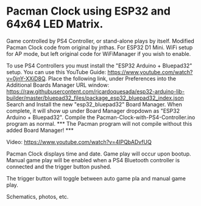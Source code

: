 # Pacman Clock using ESP32 and 64x64 LED Matrix. 
Game controlled by PS4 Controller, or stand-alone plays by itself.
Modified Pacman Clock code from original by jnthas. For ESP32 D1 Mini.
WiFi setup for AP mode, but left original code for WiFiManager if you wish to enable.

To use PS4 Controllers you must install the "ESP32 Arduino + Bluepad32" setup.
You can use this YouTube Guide: https://www.youtube.com/watch?v=0jnY-XXiD8Q.
Place the following link, under Preferences into the Additional Boards Manager URL window:
https://raw.githubusercontent.com/ricardoquesada/esp32-arduino-lib-builder/master/bluepad32_files/package_esp32_bluepad32_index.json 
Search and Install the new "esp32_bluepad32" Board Manager.
When complete, it will show up under Board Manager dropdown as "ESP32 Arduino + Bluepad32".
Compile the Pacman-Clock-with-PS4-Controller.ino program as normal.
*** The Pacman program will not compile without this added Board Manager! ***

Video: https://www.youtube.com/watch?v=4IPQbADvfUQ

Pacman Clock displays time and date.
Game play will occur upon bootup. Manual game play will be enabled when a 
PS4 Bluetooth controller is connected and the trigger button pushed.

The trigger button will toggle between auto game pla and manual game play.

Schematics, photos, etc. 
